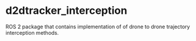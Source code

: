# d2dtracker_interception
ROS 2 package that contains implementation of of drone to drone trajectory interception methods.

